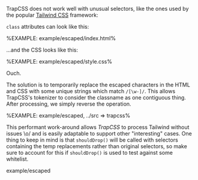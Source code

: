 TrapCSS does not work well with unusual selectors, like the ones used by the popular [Tailwind CSS](https://github.com/tailwindcss/tailwindcss) framework:

`class` attributes can look like this:

%EXAMPLE: example/escaped/index.html%

...and the CSS looks like this:

%EXAMPLE: example/escaped/style.css%

Ouch.

The solution is to temporarily replace the escaped characters in the HTML and CSS with some unique strings which match `/[\w-]/`. This allows TrapCSS's tokenizer to consider the classname as one contiguous thing. After processing, we simply reverse the operation.

%EXAMPLE: example/escaped, ../src => trapcss%

This performant work-around allows _TrapCSS_ to process Tailwind without issues \o/ and is easily adaptable to support other "interesting" cases. One thing to keep in mind is that `shouldDrop()` will be called with selectors containing the temp replacements rather than original selectors, so make sure to account for this if `shouldDrop()` is used to test against some whitelist.

<fork lang="css">
  example/escaped
</fork>
<!-- %FORK example% -->